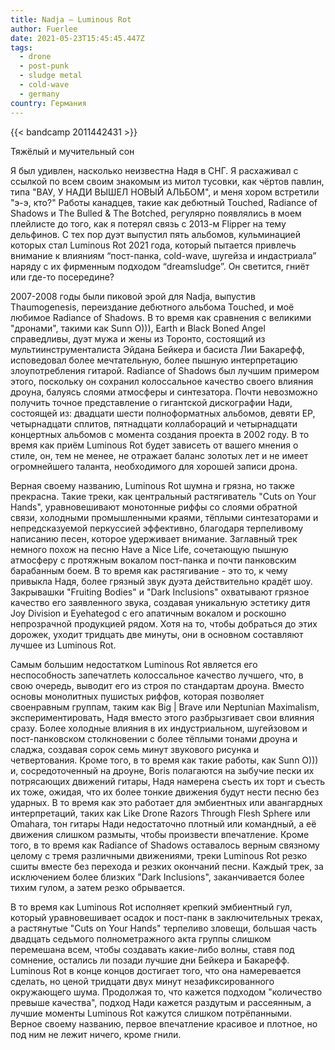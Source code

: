 ```yaml
---
title: Nadja — Luminous Rot
author: Fuerlee
date: 2021-05-23T15:45:45.447Z
tags:
  - drone
  - post-punk
  - sludge metal
  - cold-wave
  - germany
country: Германия
---
```

{{< bandcamp 2011442431 >}}

Тяжёлый и мучительный сон



Я был удивлен, насколько неизвестна Надя в СНГ. Я расхаживал с ссылкой по всем своим знакомым из митол тусовки, как чёртов павлин, типа "ВАУ, У НАДИ ВЫШЕЛ НОВЫЙ АЛЬБОМ", и меня хором встретили "э-э, кто?" Работы канадцев, такие как дебютный Touched, Radiance of Shadows и The Bulled & The Botched, регулярно появлялись в моем плейлисте до того, как я потерял связь с 2013-м Flipper на тему дельфинов. С тех пор дуэт выпустил пять альбомов, кульминацией которых стал Luminous Rot 2021 года, который пытается привлечь внимание к влияниям “пост-панка, cold-wave, шугейза и индастриала” наряду с их фирменным подходом “dreamsludge”. Он светится, гниёт или где-то посередине?



2007-2008 годы были пиковой эрой для Nadja, выпустив Thaumogenesis, переиздание дебютного альбома Touched, и моё любимое Radiance of Shadows. В то время как сравнения с великими "дронами", такими как Sunn O))), Earth и Black Boned Angel справедливы, дуэт мужа и жены из Торонто, состоящий из мультиинструменталиста Эйдана Бейкера и басиста Лии Бакарефф, исповедовал более мечтательную, более пышную интерпретацию злоупотребления гитарой. Radiance of Shadows был лучшим примером этого, поскольку он сохранил колоссальное качество своего влияния дроуна, балуясь слоями атмосферы и синтезатора. Почти невозможно получить точное представление о гигантской дискографии Нади, состоящей из: двадцати шести полноформатных альбомов, девяти EP, четырнадцати сплитов, пятнадцати коллабораций и четырнадцати концертных альбомов с момента создания проекта в 2002 году. В то время как приём Luminous Rot будет зависеть от вашего мнения о стиле, он, тем не менее, не отражает баланс золотых лет и не имеет огромнейшего таланта, необходимого для хорошей записи дрона.



Верная своему названию, Luminous Rot шумна и грязна, но также прекрасна. Такие треки, как центральный растягиватель "Cuts on Your Hands", уравновешивают монотонные риффы со слоями обратной связи, холодными промышленными краями, тёплыми синтезаторами и непредсказуемой перкуссией эффективно, благодаря терпеливому написанию песен, которое удерживает внимание. Заглавный трек немного похож на песню Have a Nice Life, сочетающую пышную атмосферу с протяжным вокалом пост-панка и почти панковским барабанным боем. В то время как растягивание - это то, к чему привыкла Надя, более грязный звук дуэта действительно крадёт шоу. Закрывашки "Fruiting Bodies" и "Dark Inclusions" охватывают грязное качество его заявленного звука, создавая уникальную эстетику дитя Joy Division и Eyehategod с его апатичным вокалом и роскошно непрозрачной продукцией рядом. Хотя на то, чтобы добраться до этих дорожек, уходит тридцать две минуты, они в основном составляют лучшее из Luminous Rot.



Самым большим недостатком Luminous Rot является его неспособность запечатлеть колоссальное качество лучшего, что, в свою очередь, выводит его из строя по стандартам дроуна. Вместо основы монолитных пушистых риффов, которая позволяет своенравным группам, таким как Big | Brave или Neptunian Maximalism, экспериментировать, Надя вместо этого разбрызгивает свои влияния сразу. Более холодные влияния в их индустриальном, шугейзовом и пост-панковском столкновении с более тёплыми тонами дроуна и сладжа, создавая сорок семь минут звукового рисунка и четвертования. Кроме того, в то время как такие работы, как Sunn O))) и, сосредоточенный на дроуне, Boris полагаются на зыбучие пески их потрясающих движений гитары, Надя намерена съесть их торт и съесть их тоже, ожидая, что их более тонкие движения будут нести песню без ударных. В то время как это работает для эмбиентных или авангардных интерпретаций, таких как Like Drone Razors Through Flesh Sphere или Omahara, тон гитары Нади недостаточно плотный или командный, а её движения слишком размыты, чтобы произвести впечатление. Кроме того, в то время как Radiance of Shadows оставалось верным связному целому с тремя различными движениями, треки Luminous Rot резко сшиты вместе без перехода и резких окончаний песни. Каждый трек, за исключением более близких "Dark Inclusions", заканчивается более тихим гулом, а затем резко обрывается.



В то время как Luminous Rot исполняет крепкий эмбиентный гул, который уравновешивает осадок и пост-панк в заключительных треках, а растянутые "Cuts on Your Hands" терпеливо зловещи, большая часть двадцать седьмого полнометражного акта группы слишком перемешана всем, чтобы создавать какие-либо волны, ставя под сомнение, остались ли позади лучшие дни Бейкера и Бакарефф. Luminous Rot в конце концов достигает того, что она намеревается сделать, но ценой тридцати двух минут незафиксированного окружающего шума. Продолжая то, что кажется подходом "количество превыше качества", подход Нади кажется раздутым и рассеянным, а лучшие моменты Luminous Rot кажутся слишком потрёпанными. Верное своему названию, первое впечатление красивое и плотное, но под ним не лежит ничего, кроме гнили.